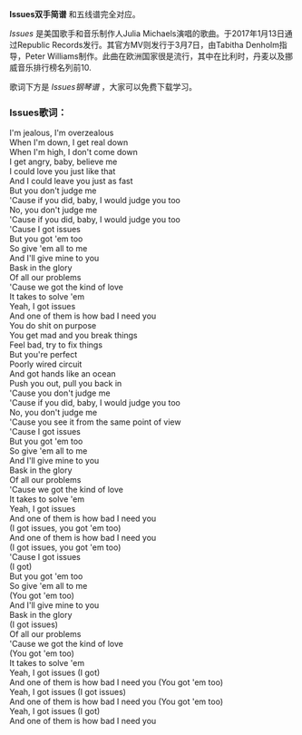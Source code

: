 

**Issues双手简谱** 和五线谱完全对应。

_Issues_ 是美国歌手和音乐制作人Julia Michaels演唱的歌曲。于2017年1月13日通过Republic
Records发行。其官方MV则发行于3月7日，由Tabitha Denholm指导，Peter
Williams制作。此曲在欧洲国家很是流行，其中在比利时，丹麦以及挪威音乐排行榜名列前10.

歌词下方是 _Issues钢琴谱_ ，大家可以免费下载学习。

### Issues歌词：

I'm jealous, I'm overzealous  
When I'm down, I get real down  
When I'm high, I don't come down  
I get angry, baby, believe me  
I could love you just like that  
And I could leave you just as fast  
But you don't judge me  
'Cause if you did, baby, I would judge you too  
No, you don't judge me  
'Cause if you did, baby, I would judge you too  
'Cause I got issues  
But you got 'em too  
So give 'em all to me  
And I'll give mine to you  
Bask in the glory  
Of all our problems  
'Cause we got the kind of love  
It takes to solve 'em  
Yeah, I got issues  
And one of them is how bad I need you  
You do shit on purpose  
You get mad and you break things  
Feel bad, try to fix things  
But you're perfect  
Poorly wired circuit  
And got hands like an ocean  
Push you out, pull you back in  
'Cause you don't judge me  
'Cause if you did, baby, I would judge you too  
No, you don't judge me  
'Cause you see it from the same point of view  
'Cause I got issues  
But you got 'em too  
So give 'em all to me  
And I'll give mine to you  
Bask in the glory  
Of all our problems  
'Cause we got the kind of love  
It takes to solve 'em  
Yeah, I got issues  
And one of them is how bad I need you  
(I got issues, you got 'em too)  
And one of them is how bad I need you  
(I got issues, you got 'em too)  
'Cause I got issues  
(I got)  
But you got 'em too  
So give 'em all to me  
(You got 'em too)  
And I'll give mine to you  
Bask in the glory  
(I got issues)  
Of all our problems  
'Cause we got the kind of love  
(You got 'em too)  
It takes to solve 'em  
Yeah, I got issues (I got)  
And one of them is how bad I need you (You got 'em too)  
Yeah, I got issues (I got issues)  
And one of them is how bad I need you (You got 'em too)  
Yeah, I got issues (I got)  
And one of them is how bad I need you

